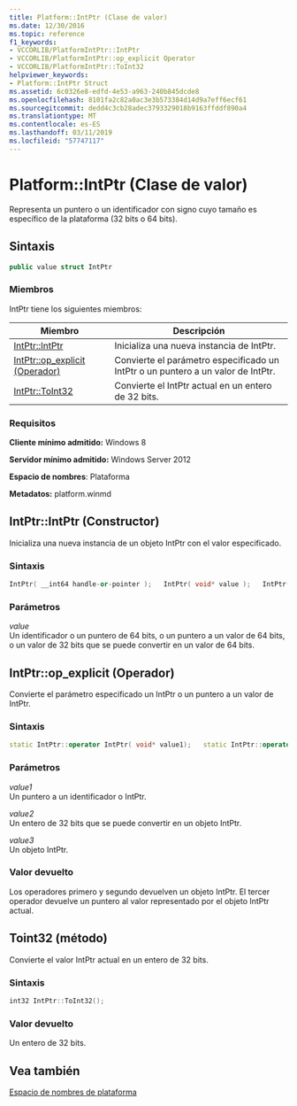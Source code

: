 ```yaml
---
title: Platform::IntPtr (Clase de valor)
ms.date: 12/30/2016
ms.topic: reference
f1_keywords:
- VCCORLIB/PlatformIntPtr::IntPtr
- VCCORLIB/PlatformIntPtr::op_explicit Operator
- VCCORLIB/PlatformIntPtr::ToInt32
helpviewer_keywords:
- Platform::IntPtr Struct
ms.assetid: 6c0326e8-edfd-4e53-a963-240b845dcde8
ms.openlocfilehash: 8101fa2c82a0ac3e3b573384d14d9a7eff6ecf61
ms.sourcegitcommit: dedd4c3cb28adec3793329018b9163ffddf890a4
ms.translationtype: MT
ms.contentlocale: es-ES
ms.lasthandoff: 03/11/2019
ms.locfileid: "57747117"
---
```

# <a name="platformintptr-value-class"></a>Platform::IntPtr (Clase de valor)

Representa un puntero o un identificador con signo cuyo tamaño es específico de la plataforma (32 bits o 64 bits).

## <a name="syntax"></a>Sintaxis

```cpp
public value struct IntPtr
```

### <a name="members"></a>Miembros

IntPtr tiene los siguientes miembros:

|Miembro|Descripción|
|------------|-----------------|
|[IntPtr::IntPtr](#ctor)|Inicializa una nueva instancia de IntPtr.|
|[IntPtr::op_explicit (Operador)](#op-explicit)|Convierte el parámetro especificado un IntPtr o un puntero a un valor de IntPtr.|
|[IntPtr::ToInt32](#toint32)|Convierte el IntPtr actual en un entero de 32 bits.|

### <a name="requirements"></a>Requisitos

**Cliente mínimo admitido:** Windows 8

**Servidor mínimo admitido:** Windows Server 2012

**Espacio de nombres**: Plataforma

**Metadatos:** platform.winmd

## <a name="ctor"> </a> IntPtr::IntPtr (Constructor)

Inicializa una nueva instancia de un objeto IntPtr con el valor especificado.

### <a name="syntax"></a>Sintaxis

```cpp
IntPtr( __int64 handle-or-pointer );   IntPtr( void* value );   IntPtr( int 32-bit_value );
```

### <a name="parameters"></a>Parámetros

*value*<br/>
Un identificador o un puntero de 64 bits, o un puntero a un valor de 64 bits, o un valor de 32 bits que se puede convertir en un valor de 64 bits.

## <a name="op-explicit"> </a> IntPtr::op_explicit (Operador)

Convierte el parámetro especificado un IntPtr o un puntero a un valor de IntPtr.

### <a name="syntax"></a>Sintaxis

```cpp
static IntPtr::operator IntPtr( void* value1);   static IntPtr::operator IntPtr( int value2);   static IntPtr::operator void*( IntPtr value3 );
```

### <a name="parameters"></a>Parámetros

*value1*<br/>
Un puntero a un identificador o IntPtr.

*value2*<br/>
Un entero de 32 bits que se puede convertir en un objeto IntPtr.

*value3*<br/>
Un objeto IntPtr.

### <a name="return-value"></a>Valor devuelto

Los operadores primero y segundo devuelven un objeto IntPtr. El tercer operador devuelve un puntero al valor representado por el objeto IntPtr actual.

## <a name="toint32"> </a> Toint32 (método)

Convierte el valor IntPtr actual en un entero de 32 bits.

### <a name="syntax"></a>Sintaxis

```cpp
int32 IntPtr::ToInt32();
```

### <a name="return-value"></a>Valor devuelto

Un entero de 32 bits.

## <a name="see-also"></a>Vea también

[Espacio de nombres de plataforma](../cppcx/platform-namespace-c-cx.md)
